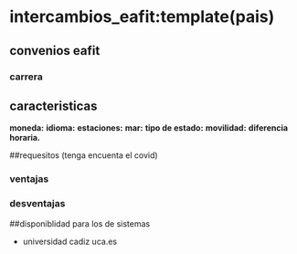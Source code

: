 # intercambios_eafit:template(pais)

## convenios eafit

### carrera

## caracteristicas
**moneda:**
**idioma:**
**estaciones:**
**mar:**
**tipo de estado:**
**movilidad:**
**diferencia horaria.**

##requesitos
(tenga encuenta el covid)

### ventajas
### desventajas

##disponiblidad para los de sistemas

 - universidad cadiz uca.es